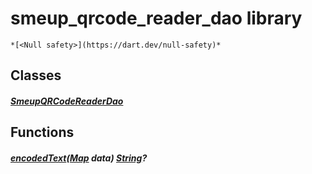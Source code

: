 


# smeup_qrcode_reader_dao library






    *[<Null safety>](https://dart.dev/null-safety)*





## Classes

##### [SmeupQRCodeReaderDao](../smeup_daos_smeup_qrcode_reader_dao/SmeupQRCodeReaderDao-class.md)



 







## Functions

##### [encodedText](../smeup_daos_smeup_qrcode_reader_dao/encodedText.md)([Map](https://api.flutter.dev/flutter/dart-core/Map-class.html) data) [String](https://api.flutter.dev/flutter/dart-core/String-class.html)?



   













